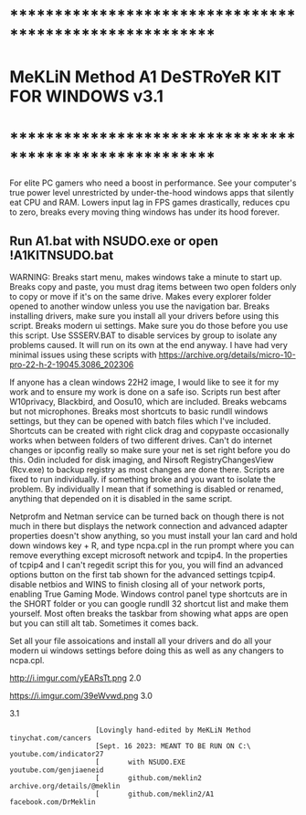 
#                *******************************************************
#                 MeKLiN Method A1 DeSTRoYeR KIT FOR WINDOWS v3.1
#                *******************************************************
For elite PC gamers who need a boost in performance. See your computer's true power level unrestricted by under-the-hood windows apps that silently eat CPU and RAM.
Lowers input lag in FPS games drastically, reduces cpu to zero, breaks every moving thing windows has under its hood forever.

## Run A1.bat with NSUDO.exe or open !A1KITNSUDO.bat

WARNING: Breaks start menu, makes windows take a minute to start up. Breaks copy and paste, you must drag items between two open folders only to copy or move if it's on the same drive. Makes every explorer folder opened to another window unless you use the navigation bar. Breaks installing drivers, make sure you install all your drivers before using this script. Breaks modern ui settings. Make sure you do those before you use this script. Use SSSERV.BAT to disable services by group to isolate any problems caused. It will run on its own at the end anyway. I have had very minimal issues using these scripts with https://archive.org/details/micro-10-pro-22-h-2-19045.3086_202306

If anyone has a clean windows 22H2 image, I would like to see it for my work and to ensure my work is done on a safe iso. Scripts run best after W10privacy, Blackbird, and Oosu10, which are included. Breaks webcams but not microphones. Breaks most shortcuts to basic rundll windows settings, but they can be opened with batch files which I've included. Shortcuts can be created with right click drag and copypaste occasionally works when between folders of two different drives. Can't do internet changes or ipconfig really so make sure your net is set right before you do this. Odin included for disk imaging, and Nirsoft RegistryChangesView (Rcv.exe) to backup registry as most changes are done there. Scripts are fixed to run individually. if something broke and you want to isolate the problem. By individually I mean that if something is disabled or renamed, anything that depended on it is disabled in the same script.

Netprofm and Netman service can be turned back on though there is not much in there but displays the network connection and advanced adapter properties doesn't show anything, so you must install your lan card and hold down windows key + R, and type ncpa.cpl in the run prompt where you can remove everything except microsoft network and tcpip4. In the properties of tcpip4 and I can't regedit script this for you, you will find an advanced options button on the first tab shown for the advanced settings tcpip4. disable netbios and WINS to finish closing all of your network ports, enabling True Gaming Mode. Windows control panel type shortcuts are in the SHORT folder or you can google rundll 32 shortcut list and make them yourself. Most often breaks the taskbar from showing what apps are open but you can still alt tab. Sometimes it comes back.

Set all your file assoications and install all your drivers and do all your modern ui windows settings before doing this as well as any changers to ncpa.cpl.

http://i.imgur.com/yEARsTt.png 2.0

https://i.imgur.com/39eWvwd.png 3.0

3.1

                         [Lovingly hand-edited by MeKLiN Method  tinychat.com/cancers
                         [Sept. 16 2023: MEANT TO BE RUN ON C:\   youtube.com/indicator27
                         [       with NSUDO.EXE                  youtube.com/genjiaeneid
                         [       github.com/meklin2              archive.org/details/@meklin
                         [       github.com/meklin2/A1           facebook.com/DrMeklin
